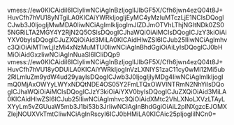 vmess://ew0KICAidiI6ICIyIiwNCiAgInBzIjogIlJlbGF5X/Cfh6jwn4ezQ04t8J+HuvCfh7hVU18yNTgiLA0KICAiYWRkIjogIjEyMC4yMzIuMTczLjE1NCIsDQogICJwb3J0IjogIjMwMDA0IiwNCiAgImlkIjogImJlZDJmOTVhLThjNGItNDk0ZS05NGRiLTA2MGY4Y2RjN2Q5OSIsDQogICJhaWQiOiAiMCIsDQogICJzY3kiOiAiYXV0byIsDQogICJuZXQiOiAid3MiLA0KICAidHlwZSI6ICJub25lIiwNCiAgImhvc3QiOiAiMTIwLjIzMi4xNzMuMTU0IiwNCiAgInBhdGgiOiAiLyIsDQogICJ0bHMiOiAidGxzIiwNCiAgInNuaSI6ICIiDQp9
vmess://ew0KICAidiI6ICIyIiwNCiAgInBzIjogIlJlbGF5X/Cfh6jwn4ezQ04t8J+HuvCfh7hVU18yODUiLA0KICAiYWRkIjogInVzLXNlYS1zaC11cy0wMi12Mi5ub2RlLmluZm9ydW4ud29yayIsDQogICJwb3J0IjogIjIyMDg4IiwNCiAgImlkIjogImQ0MjAxOWYyLWYxNDQtNDE4OS05Y2FmLTQxOWVlNTRmN2NhYiIsDQogICJhaWQiOiAiMCIsDQogICJzY3kiOiAiYXV0byIsDQogICJuZXQiOiAid3MiLA0KICAidHlwZSI6ICJub25lIiwNCiAgImhvc3QiOiAidXMtc2VhLXNoLXVzLTAyLXYyLm5vZGUuaW5mb3J1bi53b3JrIiwNCiAgInBhdGgiOiAiL2plNXgzcEJOMXZlejNOUXVkTmtCIiwNCiAgInRscyI6ICJ0bHMiLA0KICAic25pIjogIiINCn0=
